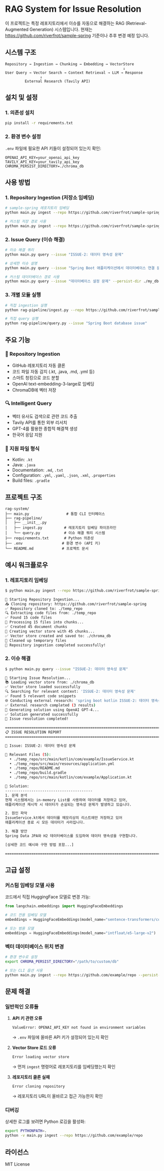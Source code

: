 # RAG System for Issue Resolution

이 프로젝트는 특정 레포지토리에서 이슈를 자동으로 해결하는 RAG (Retrieval-Augmented Generation) 시스템입니다.
현재는 https://github.com/riverfrot/sample-spring 기준이나 추후 변경 예정 입니다.

## 시스템 구조

```
Repository → Ingestion → Chunking → Embedding → VectorStore
                                                      ↓
User Query → Vector Search → Context Retrieval → LLM → Response
                ↓
         External Research (Tavily API)
```

## 설치 및 설정

### 1. 의존성 설치

```bash
pip install -r requirements.txt
```

### 2. 환경 변수 설정

`.env` 파일에 필요한 API 키들이 설정되어 있는지 확인:

```env
OPENAI_API_KEY=your_openai_api_key
TAVILY_API_KEY=your_tavily_api_key
CHROMA_PERSIST_DIRECTORY=./chroma_db
```

## 사용 방법

### 1. Repository Ingestion (저장소 임베딩)

```bash
# sample-spring 레포지토리 임베딩
python main.py ingest --repo https://github.com/riverfrot/sample-spring

# 커스텀 저장 경로 사용
python main.py ingest --repo https://github.com/riverfrot/sample-spring --persist-dir ./my_db
```

### 2. Issue Query (이슈 해결)

```bash
# 이슈 해결 쿼리
python main.py query --issue "ISSUE-2: 데이터 영속성 문제"

# 상세한 이슈 설명
python main.py query --issue "Spring Boot 애플리케이션에서 데이터베이스 연결 문제 해결"

# 커스텀 데이터베이스 경로 사용
python main.py query --issue "데이터베이스 설정 문제" --persist-dir ./my_db
```

### 3. 개별 모듈 실행

```bash
# 직접 ingestion 실행
python rag-pipeline/ingest.py --repo https://github.com/riverfrot/sample-spring

# 직접 query 실행  
python rag-pipeline/query.py --issue "Spring Boot database issue"
```

## 주요 기능

### 🔄 Repository Ingestion
- GitHub 레포지토리 자동 클론
- 코드 파일 자동 감지 (.kt, .java, .md, .yml 등)
- 스마트 청킹으로 코드 분할
- OpenAI text-embedding-3-large로 임베딩
- ChromaDB에 벡터 저장

### 🔍 Intelligent Query
- 벡터 유사도 검색으로 관련 코드 추출
- Tavily API를 통한 외부 리서치
- GPT-4를 활용한 종합적 해결책 생성
- 한국어 응답 지원

### 📁 지원 파일 형식
- Kotlin: `.kt`
- Java: `.java`
- Documentation: `.md`, `.txt`
- Configuration: `.yml`, `.yaml`, `.json`, `.xml`, `.properties`
- Build files: `.gradle`

## 프로젝트 구조

```
rag-system/
├── main.py                 # 통합 CLI 인터페이스
├── rag-pipeline/
│   ├── __init__.py
│   ├── ingest.py          # 레포지토리 임베딩 파이프라인
│   └── query.py           # 이슈 해결 쿼리 시스템
├── requirements.txt       # Python 의존성
├── .env                  # 환경 변수 (API 키)
└── README.md             # 프로젝트 문서
```

## 예시 워크플로우

### 1. 레포지토리 임베딩
```bash
$ python main.py ingest --repo https://github.com/riverfrot/sample-spring

🚀 Starting Repository Ingestion...
📥 Cloning repository: https://github.com/riverfrot/sample-spring
✅ Repository cloned to: ./temp_repo
🔍 Extracting code files from: ./temp_repo
✅ Found 15 code files
📄 Processing 15 files into chunks...
✅ Created 45 document chunks
🔄 Creating vector store with 45 chunks...
✅ Vector store created and saved to: ./chroma_db
🧹 Cleaned up temporary files
🎉 Repository ingestion completed successfully!
```

### 2. 이슈 해결
```bash
$ python main.py query --issue "ISSUE-2: 데이터 영속성 문제"

🎯 Starting Issue Resolution...
📚 Loading vector store from: ./chroma_db
✅ Vector store loaded successfully
🔍 Searching for relevant context: 'ISSUE-2: 데이터 영속성 문제'
✅ Found 5 relevant code snippets
🌐 Conducting external research: 'spring boot kotlin ISSUE-2: 데이터 영속성 문제 solution'
✅ External research completed (3 results)
🤖 Generating solution using OpenAI GPT-4...
✅ Solution generated successfully
🎉 Issue resolution completed!

================================================================================
📋 ISSUE RESOLUTION REPORT
================================================================================

🎯 Issue: ISSUE-2: 데이터 영속성 문제

📁 Relevant Files (5):
  • ./temp_repo/src/main/kotlin/com/example/IssueService.kt
  • ./temp_repo/src/main/resources/application.yml
  • ./temp_repo/README.md
  • ./temp_repo/build.gradle
  • ./temp_repo/src/main/kotlin/com/example/Application.kt

🤖 Solution:
----------------------------------------
1. 문제 분석
현재 시스템에서는 in-memory List를 사용하여 데이터를 저장하고 있어, 
애플리케이션 재시작 시 데이터가 손실되는 영속성 문제가 발생하고 있습니다.

2. 원인 파악
IssueService.kt에서 데이터를 메모리상의 리스트에만 저장하고 있어 
애플리케이션 종료 시 모든 데이터가 사라집니다.

3. 해결 방안
Spring Data JPA와 H2 데이터베이스를 도입하여 데이터 영속성을 구현합니다.

[상세한 코드 예시와 구현 방법 포함...]

================================================================================
```

## 고급 설정

### 커스텀 임베딩 모델 사용

코드에서 직접 HuggingFace 모델로 변경 가능:

```python
from langchain.embeddings import HuggingFaceEmbeddings

# 코드 전용 임베딩 모델
embeddings = HuggingFaceEmbeddings(model_name="sentence-transformers/codebert-base")

# 또는 범용 모델
embeddings = HuggingFaceEmbeddings(model_name="intfloat/e5-large-v2")
```

### 벡터 데이터베이스 위치 변경

```bash
# 환경 변수로 설정
export CHROMA_PERSIST_DIRECTORY="/path/to/custom/db"

# 또는 CLI 옵션 사용
python main.py ingest --repo https://github.com/example/repo --persist-dir /custom/path
```

## 문제 해결

### 일반적인 오류들

1. **API 키 관련 오류**
   ```
   ValueError: OPENAI_API_KEY not found in environment variables
   ```
   → `.env` 파일에 올바른 API 키가 설정되어 있는지 확인

2. **Vector Store 로드 오류**
   ```
   Error loading vector store
   ```
   → 먼저 `ingest` 명령어로 레포지토리를 임베딩했는지 확인

3. **레포지토리 클론 실패**
   ```
   Error cloning repository
   ```
   → 레포지토리 URL이 올바르고 접근 가능한지 확인

### 디버깅

상세한 로그를 보려면 Python 로깅을 활성화:

```bash
export PYTHONPATH=. 
python -v main.py ingest --repo https://github.com/example/repo
```

## 라이선스

MIT License
